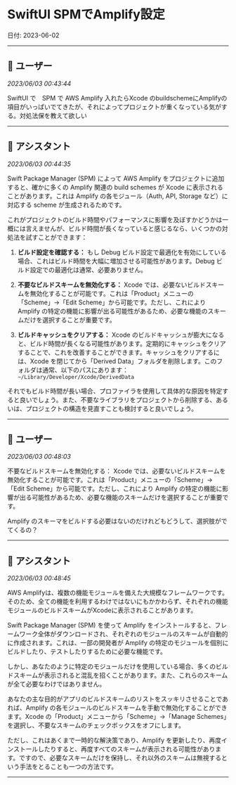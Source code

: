 # SwiftUI SPMでAmplify設定

日付: 2023-06-02

---

## 👤 ユーザー
*2023/06/03 00:43:44*

SwiftUI で　SPM で AWS Amplify 入れたらXcode のbuildschemeにAmplifyの項目がいっぱいでてきたが、それによってプロジェクトが重くなっている気がする。対処法保を教えて欲しい

---

## 🤖 アシスタント
*2023/06/03 00:44:35*

Swift Package Manager (SPM) によって AWS Amplify をプロジェクトに追加すると、確かに多くの Amplify 関連の build schemes が Xcode に表示されることがあります。これは Amplify の各モジュール（Auth, API, Storage など）に対応する scheme が生成されるためです。

これがプロジェクトのビルド時間やパフォーマンスに影響を及ぼすかどうかは一概には言えませんが、ビルド時間が長くなっていると感じるなら、いくつかの対処法を試すことができます：

1. **ビルド設定を確認する：** もし Debug ビルド設定で最適化を有効にしている場合、これはビルド時間を大幅に増加させる可能性があります。Debug ビルド設定での最適化は通常、必要ありません。

2. **不要なビルドスキームを無効化する：** Xcode では、必要ないビルドスキームを無効化することが可能です。これは「Product」メニューの「Scheme」-&gt;「Edit Scheme」から可能です。ただし、これにより Amplify の特定の機能に影響が出る可能性があるため、必要な機能のスキームだけを選択することが重要です。

3. **ビルドキャッシュをクリアする：** Xcode のビルドキャッシュが膨大になると、ビルド時間が長くなる可能性があります。定期的にキャッシュをクリアすることで、これを改善することができます。キャッシュをクリアするには、Xcode を閉じてから「Derived Data」フォルダを削除します。このフォルダは通常、以下のパスにあります： `~/Library/Developer/Xcode/DerivedData`

それでもビルド時間が長い場合、プロファイラを使用して具体的な原因を特定すると良いでしょう。また、不要なライブラリをプロジェクトから削除する、あるいは、プロジェクトの構造を見直すことも検討すると良いでしょう。

---

## 👤 ユーザー
*2023/06/03 00:48:03*

不要なビルドスキームを無効化する： Xcode では、必要ないビルドスキームを無効化することが可能です。これは「Product」メニューの「Scheme」-&gt;「Edit Scheme」から可能です。ただし、これにより Amplify の特定の機能に影響が出る可能性があるため、必要な機能のスキームだけを選択することが重要です。

Amplify のスキーマをビルドする必要はないのだけれどもどうして、選択肢がでてくるの？

---

## 🤖 アシスタント
*2023/06/03 00:48:45*

AWS Amplifyは、複数の機能モジュールを備えた大規模なフレームワークです。そのため、全ての機能を利用するわけではないにもかかわらず、それぞれの機能モジュールのビルドスキームがXcodeに表示されることがあります。

Swift Package Manager (SPM) を使って Amplify をインストールすると、フレームワーク全体がダウンロードされ、それぞれのモジュールのスキームが自動的に作成されます。これは、一部の開発者が Amplify の特定のモジュールを個別にビルドしたり、テストしたりするために必要な機能です。

しかし、あなたのように特定のモジュールだけを使用している場合、多くのビルドスキームが表示されると混乱を招くことがあります。また、これらのスキームが全て必要なわけではありません。

あなたの主な目的がアプリのビルドスキームのリストをスッキリさせることであれば、Amplify の各モジュールのビルドスキームを手動で無効化することができます。Xcode の「Product」メニューから「Scheme」-&gt;「Manage Schemes」を選択し、不要なスキームのチェックボックスをオフにします。

ただし、これはあくまで一時的な解決策であり、Amplify を更新したり、再度インストールしたりすると、再度すべてのスキームが表示される可能性があります。ですので、必要なスキームだけを保持し、それ以外のスキームは無視するという手法をとることも一つの方法です。

---
